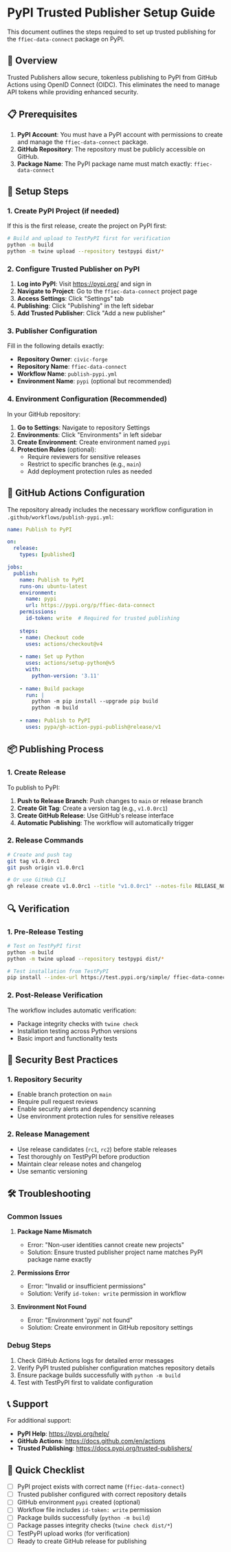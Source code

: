 # PyPI Trusted Publisher Setup Guide

This document outlines the steps required to set up trusted publishing for the `ffiec-data-connect` package on PyPI.

## 🔐 Overview

Trusted Publishers allow secure, tokenless publishing to PyPI from GitHub Actions using OpenID Connect (OIDC). This eliminates the need to manage API tokens while providing enhanced security.

## 📋 Prerequisites

1. **PyPI Account**: You must have a PyPI account with permissions to create and manage the `ffiec-data-connect` package.
2. **GitHub Repository**: The repository must be publicly accessible on GitHub.
3. **Package Name**: The PyPI package name must match exactly: `ffiec-data-connect`

## 🚀 Setup Steps

### 1. Create PyPI Project (if needed)
If this is the first release, create the project on PyPI first:

```bash
# Build and upload to TestPyPI first for verification
python -m build
python -m twine upload --repository testpypi dist/*
```

### 2. Configure Trusted Publisher on PyPI

1. **Log into PyPI**: Visit https://pypi.org/ and sign in
2. **Navigate to Project**: Go to the `ffiec-data-connect` project page
3. **Access Settings**: Click "Settings" tab
4. **Publishing**: Click "Publishing" in the left sidebar
5. **Add Trusted Publisher**: Click "Add a new publisher"

### 3. Publisher Configuration

Fill in the following details exactly:

- **Repository Owner**: `civic-forge`
- **Repository Name**: `ffiec-data-connect`
- **Workflow Name**: `publish-pypi.yml`
- **Environment Name**: `pypi` (optional but recommended)

### 4. Environment Configuration (Recommended)

In your GitHub repository:

1. **Go to Settings**: Navigate to repository Settings
2. **Environments**: Click "Environments" in left sidebar
3. **Create Environment**: Create environment named `pypi`
4. **Protection Rules** (optional):
   - Require reviewers for sensitive releases
   - Restrict to specific branches (e.g., `main`)
   - Add deployment protection rules as needed

## 🔧 GitHub Actions Configuration

The repository already includes the necessary workflow configuration in `.github/workflows/publish-pypi.yml`:

```yaml
name: Publish to PyPI

on:
  release:
    types: [published]

jobs:
  publish:
    name: Publish to PyPI
    runs-on: ubuntu-latest
    environment: 
      name: pypi
      url: https://pypi.org/p/ffiec-data-connect
    permissions:
      id-token: write  # Required for trusted publishing
    
    steps:
    - name: Checkout code
      uses: actions/checkout@v4
      
    - name: Set up Python
      uses: actions/setup-python@v5
      with:
        python-version: '3.11'
        
    - name: Build package
      run: |
        python -m pip install --upgrade pip build
        python -m build
        
    - name: Publish to PyPI
      uses: pypa/gh-action-pypi-publish@release/v1
```

## 📦 Publishing Process

### 1. Create Release
To publish to PyPI:

1. **Push to Release Branch**: Push changes to `main` or release branch
2. **Create Git Tag**: Create a version tag (e.g., `v1.0.0rc1`)
3. **Create GitHub Release**: Use GitHub's release interface
4. **Automatic Publishing**: The workflow will automatically trigger

### 2. Release Commands
```bash
# Create and push tag
git tag v1.0.0rc1
git push origin v1.0.0rc1

# Or use GitHub CLI
gh release create v1.0.0rc1 --title "v1.0.0rc1" --notes-file RELEASE_NOTES_v1.0.0rc1.md
```

## 🔍 Verification

### 1. Pre-Release Testing
```bash
# Test on TestPyPI first
python -m build
python -m twine upload --repository testpypi dist/*

# Test installation from TestPyPI
pip install --index-url https://test.pypi.org/simple/ ffiec-data-connect
```

### 2. Post-Release Verification
The workflow includes automatic verification:
- Package integrity checks with `twine check`
- Installation testing across Python versions
- Basic import and functionality tests

## 🚨 Security Best Practices

### 1. Repository Security
- Enable branch protection on `main`
- Require pull request reviews
- Enable security alerts and dependency scanning
- Use environment protection rules for sensitive releases

### 2. Release Management
- Use release candidates (`rc1`, `rc2`) before stable releases
- Test thoroughly on TestPyPI before production
- Maintain clear release notes and changelog
- Use semantic versioning

## 🛠️ Troubleshooting

### Common Issues

1. **Package Name Mismatch**
   - Error: "Non-user identities cannot create new projects"
   - Solution: Ensure trusted publisher project name matches PyPI package name exactly

2. **Permissions Error**
   - Error: "Invalid or insufficient permissions"
   - Solution: Verify `id-token: write` permission in workflow

3. **Environment Not Found**
   - Error: "Environment 'pypi' not found"
   - Solution: Create environment in GitHub repository settings

### Debug Steps
1. Check GitHub Actions logs for detailed error messages
2. Verify PyPI trusted publisher configuration matches repository details
3. Ensure package builds successfully with `python -m build`
4. Test with TestPyPI first to validate configuration

## 📞 Support

For additional support:
- **PyPI Help**: https://pypi.org/help/
- **GitHub Actions**: https://docs.github.com/en/actions
- **Trusted Publishing**: https://docs.pypi.org/trusted-publishers/

## 🎯 Quick Checklist

- [ ] PyPI project exists with correct name (`ffiec-data-connect`)
- [ ] Trusted publisher configured with correct repository details
- [ ] GitHub environment `pypi` created (optional)
- [ ] Workflow file includes `id-token: write` permission
- [ ] Package builds successfully (`python -m build`)
- [ ] Package passes integrity checks (`twine check dist/*`)
- [ ] TestPyPI upload works (for verification)
- [ ] Ready to create GitHub release for publishing